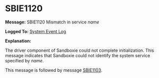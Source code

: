 # SBIE1120

**Message:** SBIE1120 Mismatch in service _name_

**Logged To:** [System Event Log](SystemEventLog)

**Explanation:**

The driver component of Sandboxie could not complete initialization. This message indicates that Sandboxie could not identify the system service specified by _name_.

This message is followed by message [SBIE1103](SBIE1103).